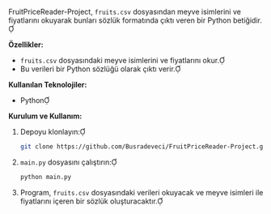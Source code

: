 FruitPriceReader-Project, `fruits.csv` dosyasından meyve isimlerini ve fiyatlarını okuyarak bunları sözlük formatında çıktı veren bir Python betiğidir. 

**Özellikler:**

- `fruits.csv` dosyasındaki meyve isimlerini ve fiyatlarını okur.
- Bu verileri bir Python sözlüğü olarak çıktı verir.

**Kullanılan Teknolojiler:**

- Python

**Kurulum ve Kullanım:**

1. Depoyu klonlayın:

   ```bash
   git clone https://github.com/Busradeveci/FruitPriceReader-Project.git
   ```

2. `main.py` dosyasını çalıştırın:

   ```bash
   python main.py
   ```

3. Program, `fruits.csv` dosyasındaki verileri okuyacak ve meyve isimleri ile fiyatlarını içeren bir sözlük oluşturacaktır.
